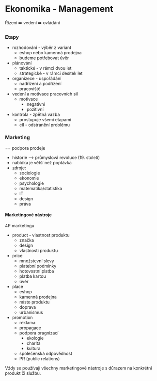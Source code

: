 # Ekonomika - Management

Řízení ➡️ vedení ➡️ ovládání

### Etapy

- rozhodování - výběr z variant
    - eshop nebo kamenná prodejna
    - budeme potřebovat úvěr
- plánování
    - taktické - v rámci dvou let
    - strategické - v rámci desítek let
- organizece - uspořádání
    - nadřízení a podřízení
    - pracoviště
- vedení a motivace pracovních sil
    - motivace
        - negativní
        - pozitivní
- kontrola - zpětná vazba
    - prostupuje všemi etapami
    - cíl - odstranění problému

### Marketing

== podpora prodeje

- historie --> průmyslová revoluce (19. století)
- nabídka je větší než poptávka
- zdroje:
    - sociologie
    - ekonomie
    - psychologie
    - matematika/statistika
    - IT
    - design
    - práva

#### Marketingové nástroje

4P marketingu
- product - vlastnost produktu
    - značka
    - design
    - vlastnosti produktu
- price
    - množstevní slevy
    - platební podmínky
    - hotovostní platba
    - platba kartou
    - úvěr
- place
    - eshop
    - kamenná prodejna
    - místo produktu
    - doprava
    - urbanismus
- promotion
    - reklama
    - propagace
    - podpora oragnizací
        - ekologie
        - charita
        - kultura
    - společenská odpovědnost
    - PR (public relations)

Vždy se používají všechny marketingové nástroje s důrazem na konkrétní produkt či službu.